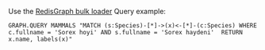 Use the [RedisGraph bulk loader](https://github.com/RedisGraph/redisgraph-bulk-loader)
Query example:

```
GRAPH.QUERY MAMMALS "MATCH (s:Species)-[*]->(x)<-[*]-(c:Species) WHERE c.fullname = 'Sorex hoyi' AND s.fullname = 'Sorex haydeni'  RETURN x.name, labels(x)"
```